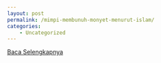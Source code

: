 ```yaml
---
layout: post
permalink: /mimpi-membunuh-monyet-menurut-islam/
categories:
    - Uncategorized
---
```


[Baca Selengkapnya](/10)